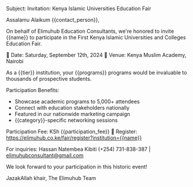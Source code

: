 Subject: Invitation: Kenya Islamic Universities Education Fair

Assalamu Alaikum {{contact_person}},

On behalf of Elimuhub Education Consultants, we're honored to invite {{name}} to participate in the First Kenya Islamic Universities and Colleges Education Fair.

📅 Date: Saturday, September 12th, 2024
📍 Venue: Kenya Muslim Academy, Nairobi

As a {{tier}} institution, your {{programs}} programs would be invaluable to thousands of prospective students. 

Participation Benefits:
- Showcase academic programs to 5,000+ attendees
- Connect with education stakeholders nationally
- Featured in our nationwide marketing campaign
- {{category}}-specific networking sessions

Participation Fee: KSh {{participation_fee}}
🔗 Register: https://elimuhub.co.ke/fair/register?institution={{name}}

For inquiries:
Hassan Natembea Kibiti
(+254) 731-838-387 | elimuhubconsultant@gmail.com

We look forward to your participation in this historic event!

JazakAllah khair,
The Elimuhub Team
